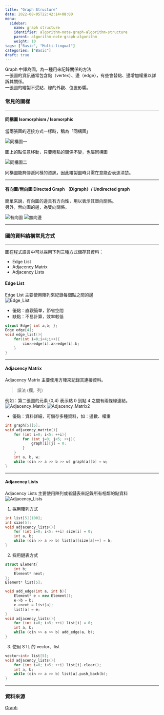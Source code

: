 ```yaml
---
title: "Graph Structure"
date: 2022-08-05T22:42:14+08:00
menu:
  sidebar:
    name: graph structure
    identifier: algorithm-note-graph-algorithm-structure
    parent: algorithm-note-graph-algorithm
    weight: 10
tags: ["Basic", "Multi-lingual"]
categories: ["Basic"]
draft: true
---
```


Graph 中譯為圖，為一種用來記錄關係的方法  
一張圖的資訊通常包含點（vertex）、邊（edge），有些會替點、邊增加權重以詳訴其關係。  
一張圖的繪製不受點、線的外觀、位置影響。

### 常見的圖樣
***

#### 同構圖 Isomorphism / Isomorphic  
   
當兩張圖的連接方式一樣時，稱為「同構圖」  
  
![同構圖一](https://web.ntnu.edu.tw/~algo/Graph5.png)

圖上的點任意移動，只要兩點的關係不變，也屬同構圖

![同構圖二](https://web.ntnu.edu.tw/~algo/Graph6.png)

同構圖能夠傳遞同樣的資訊，因此繪製圖時只需在意能否表達清楚。
***

#### 有向圖/無向圖 Directed Graph （Digraph）/ Undirected graph

簡單來說，有向圖的邊具有方向性，用以表示其單向關係。  
另外，無向圖的邊，為雙向關係。

![有向圖](https://web.ntnu.edu.tw/~algo/Graph7.png)
![無向邊](https://web.ntnu.edu.tw/~algo/Graph4.png)
***

### 圖的資料結構常見方式
***
圖在程式語言中可以採用下列三種方式儲存其資料：　　
- Edge List
- Adjacency Matrix
- Adjacency Lists

#### Edge List
Edge List 主要使用陣列來紀錄每個點之間的邊  
![Edge_List](https://web.ntnu.edu.tw/~algo/GraphDS1.png)  
- 優點：直觀簡單，節省空間
- 缺點：不易計算，效率較低  
```C++
struct Edge{ int a,b; };
Edge edge[4];
void edge_list(){ 
    for(int i=0;i<4;i++){
        cin>>edge[i].a>>edge[i].b;
    }
}
```
***

#### Adjacency Matrix
Adjacency Matrix 主要使用方陣來記錄其連接資料。  
> 讀法 (欄，列)  

例如：第二張圖的元素 (0,4) 表示點 0 到點 4 之間有兩條線連結。  
![Adjacency_Matrix](https://web.ntnu.edu.tw/~algo/GraphDS2.png)
![Adjacency_Matrix2](https://web.ntnu.edu.tw/~algo/GraphDS4.png)
- 優點：資料詳細，可儲存多種資料，如：邊數、權重
```C++
int graph[5][5];
void adjacency_matrix(){
    for (int i=0; i<5; ++i){
        for (int j=0; j<5; ++j){
            graph[i][j] = 0;
        }
    }
    int a, b, w;
    while (cin >> a >> b >> w) graph[a][b] = w;
}
```
***

#### Adjacency Lists
Adjacency Lists 主要使用陣列或者鏈表來記錄所有相鄰的點資料
![Adjacency_Lists](https://web.ntnu.edu.tw/~algo/GraphDS6.png)

1. 採用陣列方式
```C++
int list[5][100];
int size[5];
void adjacency_lists(){
    for (int i=0; i<5; ++i) size[i] = 0;
    int a, b;
    while (cin >> a >> b) list[a][size[a]++] = b;
}
```  
2. 採用鏈表方式
```C++
struct Element{
    int b;
    Element* next;
};
Element* list[5];

void add_edge(int a, int b){
    Element* e = new Element();
    e->b = b;
    e->next = list[a];
    list[a] = e;
}
void adjacency_lists(){
    for (int i=0; i<5; ++i) list[i] = 0;
    int a, b;
    while (cin >> a >> b) add_edge(a, b);
}
```  
3. 使用 STL 的 vector、list
```C++
vector<int> list[5];
void adjacency_lists(){
    for (int i=0; i<5; ++i) list[i].clear();
    int a, b;
    while (cin >> a >> b) list[a].push_back(b);
}
```  
***

### 資料來源
[Graph](https://web.ntnu.edu.tw/~algo/Graph.html#1)